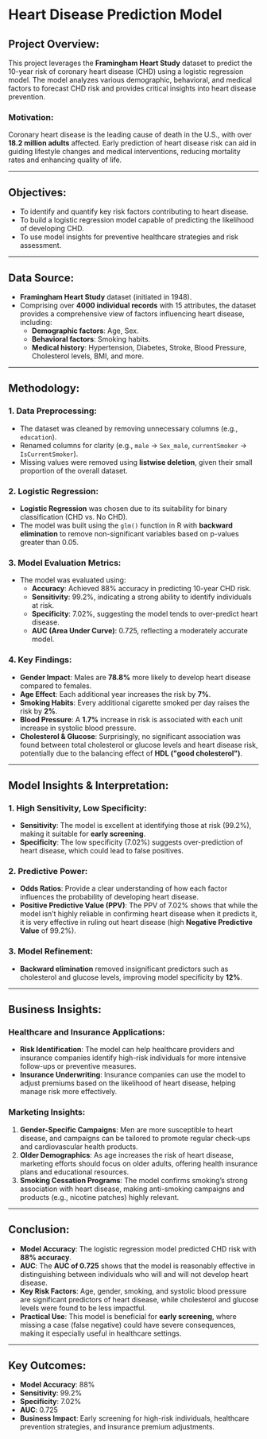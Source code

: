 # Heart Disease Prediction Model 

## **Project Overview:**
This project leverages the **Framingham Heart Study** dataset to predict the 10-year risk of coronary heart disease (CHD) using a logistic regression model. The model analyzes various demographic, behavioral, and medical factors to forecast CHD risk and provides critical insights into heart disease prevention.

### **Motivation:**
Coronary heart disease is the leading cause of death in the U.S., with over **18.2 million adults** affected. Early prediction of heart disease risk can aid in guiding lifestyle changes and medical interventions, reducing mortality rates and enhancing quality of life.

---

## **Objectives:**
- To identify and quantify key risk factors contributing to heart disease.
- To build a logistic regression model capable of predicting the likelihood of developing CHD.
- To use model insights for preventive healthcare strategies and risk assessment.

---

## **Data Source:**
- **Framingham Heart Study** dataset (initiated in 1948).
- Comprising over **4000 individual records** with 15 attributes, the dataset provides a comprehensive view of factors influencing heart disease, including:
  - **Demographic factors**: Age, Sex.
  - **Behavioral factors**: Smoking habits.
  - **Medical history**: Hypertension, Diabetes, Stroke, Blood Pressure, Cholesterol levels, BMI, and more.

---

## **Methodology:**

### **1. Data Preprocessing:**
- The dataset was cleaned by removing unnecessary columns (e.g., `education`).
- Renamed columns for clarity (e.g., `male` → `Sex_male`, `currentSmoker` → `IsCurrentSmoker`).
- Missing values were removed using **listwise deletion**, given their small proportion of the overall dataset.

### **2. Logistic Regression:**
- **Logistic Regression** was chosen due to its suitability for binary classification (CHD vs. No CHD).
- The model was built using the `glm()` function in R with **backward elimination** to remove non-significant variables based on p-values greater than 0.05.

### **3. Model Evaluation Metrics:**
- The model was evaluated using:
  - **Accuracy**: Achieved 88% accuracy in predicting 10-year CHD risk.
  - **Sensitivity**: 99.2%, indicating a strong ability to identify individuals at risk.
  - **Specificity**: 7.02%, suggesting the model tends to over-predict heart disease.
  - **AUC (Area Under Curve)**: 0.725, reflecting a moderately accurate model.

### **4. Key Findings:**
- **Gender Impact**: Males are **78.8%** more likely to develop heart disease compared to females.
- **Age Effect**: Each additional year increases the risk by **7%**.
- **Smoking Habits**: Every additional cigarette smoked per day raises the risk by **2%**.
- **Blood Pressure**: A **1.7%** increase in risk is associated with each unit increase in systolic blood pressure.
- **Cholesterol & Glucose**: Surprisingly, no significant association was found between total cholesterol or glucose levels and heart disease risk, potentially due to the balancing effect of **HDL ("good cholesterol")**.

---

## **Model Insights & Interpretation:**

### **1. High Sensitivity, Low Specificity**:
- **Sensitivity**: The model is excellent at identifying those at risk (99.2%), making it suitable for **early screening**.
- **Specificity**: The low specificity (7.02%) suggests over-prediction of heart disease, which could lead to false positives.

### **2. Predictive Power**:
- **Odds Ratios**: Provide a clear understanding of how each factor influences the probability of developing heart disease.
- **Positive Predictive Value (PPV)**: The PPV of 7.02% shows that while the model isn’t highly reliable in confirming heart disease when it predicts it, it is very effective in ruling out heart disease (high **Negative Predictive Value** of 99.2%).

### **3. Model Refinement**:
- **Backward elimination** removed insignificant predictors such as cholesterol and glucose levels, improving model specificity by **12%**.

---

## **Business Insights:**

### **Healthcare and Insurance Applications**:
- **Risk Identification**: The model can help healthcare providers and insurance companies identify high-risk individuals for more intensive follow-ups or preventive measures.
- **Insurance Underwriting**: Insurance companies can use the model to adjust premiums based on the likelihood of heart disease, helping manage risk more effectively.

### **Marketing Insights**:
1. **Gender-Specific Campaigns**: Men are more susceptible to heart disease, and campaigns can be tailored to promote regular check-ups and cardiovascular health products.
2. **Older Demographics**: As age increases the risk of heart disease, marketing efforts should focus on older adults, offering health insurance plans and educational resources.
3. **Smoking Cessation Programs**: The model confirms smoking’s strong association with heart disease, making anti-smoking campaigns and products (e.g., nicotine patches) highly relevant.

---

## **Conclusion:**

- **Model Accuracy**: The logistic regression model predicted CHD risk with **88% accuracy**.
- **AUC**: The **AUC of 0.725** shows that the model is reasonably effective in distinguishing between individuals who will and will not develop heart disease.
- **Key Risk Factors**: Age, gender, smoking, and systolic blood pressure are significant predictors of heart disease, while cholesterol and glucose levels were found to be less impactful.
- **Practical Use**: This model is beneficial for **early screening**, where missing a case (false negative) could have severe consequences, making it especially useful in healthcare settings.

---

## **Key Outcomes:**
- **Model Accuracy**: 88%
- **Sensitivity**: 99.2%
- **Specificity**: 7.02%
- **AUC**: 0.725
- **Business Impact**: Early screening for high-risk individuals, healthcare prevention strategies, and insurance premium adjustments.
